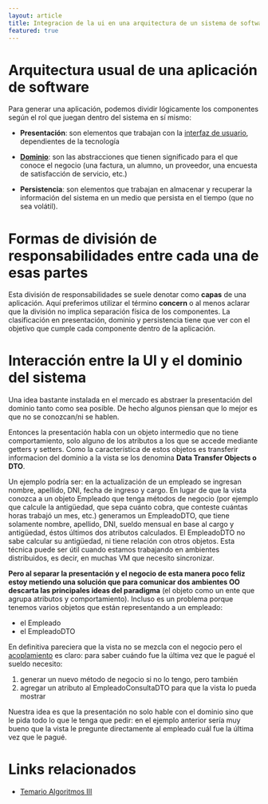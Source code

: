 ```yaml
---
layout: article
title: Integracion de la ui en una arquitectura de un sistema de software
featured: true
---
```


# Arquitectura usual de una aplicación de software

Para generar una aplicación, podemos dividir lógicamente los componentes según el rol que juegan dentro del sistema en sí mismo:

- **Presentación**: son elementos que trabajan con la [interfaz de usuario](definiciones-iniciales-de-ui.html#tocAnchor-1-1), dependientes de la tecnología

- **[Dominio](definiciones-iniciales-de-ui.html#tocAnchor-1-2)**: son las abstracciones que tienen significado para el que conoce el negocio (una factura, un alumno, un proveedor, una encuesta de satisfacción de servicio, etc.)

- **Persistencia**: son elementos que trabajan en almacenar y recuperar la información del sistema en un medio que persista en el tiempo (que no sea volátil).

# Formas de división de responsabilidades entre cada una de esas partes

Esta división de responsabilidades se suele denotar como **capas** de una aplicación. Aquí preferimos utilizar el término **concern** o al menos aclarar que la división no implica separación física de los componentes. La clasificación en presentación, dominio y persistencia tiene que ver con el objetivo que cumple cada componente dentro de la aplicación.

# Interacción entre la UI y el dominio del sistema

Una idea bastante instalada en el mercado es abstraer la presentación del dominio tanto como sea posible. De hecho algunos piensan que lo mejor es que no se conozcan/ni se hablen.

Entonces la presentación habla con un objeto intermedio que no tiene comportamiento, solo alguno de los atributos a los que se accede mediante getters y setters. Como la característica de estos objetos es transferir informacion del dominio a la vista se los denomina **Data Transfer Objects o DTO**.

Un ejemplo podría ser: en la actualización de un empleado se ingresan nombre, apellido, DNI, fecha de ingreso y cargo. En lugar de que la vista conozca a un objeto Empleado que tenga métodos de negocio (por ejemplo que calcule la antigüedad, que sepa cuánto cobra, que conteste cuántas horas trabajó un mes, etc.) generamos un EmpleadoDTO, que tiene solamente nombre, apellido, DNI, sueldo mensual en base al cargo y antigüedad, éstos últimos dos atributos calculados. El EmpleadoDTO no sabe calcular su antigüedad, ni tiene relación con otros objetos. Esta técnica puede ser útil cuando estamos trabajando en ambientes distribuidos, es decir, en muchas VM que necesito sincronizar.

**Pero al separar la presentación y el negocio de esta manera poco feliz estoy metiendo una solución que para comunicar dos ambientes OO descarta las principales ideas del paradigma** (el objeto como un ente que agrupa atributos y comportamiento). Incluso es un problema porque tenemos varios objetos que están representando a un empleado:

- el Empleado
- el EmpleadoDTO

En definitiva pareciera que la vista no se mezcla con el negocio pero el [acoplamiento](conceptos-basicos-del-diseno.html#tocAnchor-1-5) es claro: para saber cuándo fue la última vez que le pagué el sueldo necesito:

1.  generar un nuevo método de negocio si no lo tengo, pero también
2.  agregar un atributo al EmpleadoConsultaDTO para que la vista lo pueda mostrar

Nuestra idea es que la presentación no solo hable con el dominio sino que le pida todo lo que le tenga que pedir: en el ejemplo anterior sería muy bueno que la vista le pregunte directamente al empleado cuál fue la última vez que le pagué.

# Links relacionados

- [Temario Algoritmos III](algo3-temario.html)

